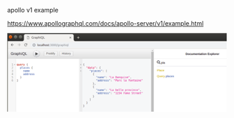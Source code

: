 apollo v1 example

https://www.apollographql.com/docs/apollo-server/v1/example.html

![](2019-01-05-10-51-56.png)